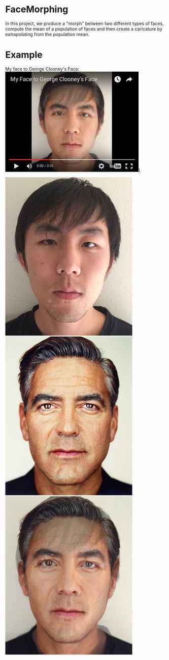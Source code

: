 # FaceMorphing
In this project, we produce a "morph" between two different types of faces, compute the mean of a population of faces and then create a caricature by extrapolating from the population mean.

# Example
My face to George Clooney's Face:
[![Example video](https://github.com/h-wang94/FaceMorphing/blob/master/example.png))](https://youtu.be/Tj9_7WxG6Bg)

<img src="https://github.com/h-wang94/FaceMorphing/blob/master/images/me.jpg" width="400px">
<img src="https://github.com/h-wang94/FaceMorphing/blob/master/images/george.jpg" width="400px">
<img src="https://github.com/h-wang94/FaceMorphing/blob/master/output/midway_harrison_george.jpg" width="400px">
